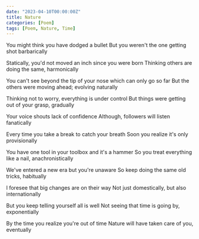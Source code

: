 ```yaml
---
date: "2023-04-10T00:00:00Z"
title: Nature
categories: [Poem]
tags: [Poem, Nature, Time]
---
```


You might think you have dodged a bullet
But you weren't the one getting shot barbarically

Statically, you'd not moved an inch since you were born
Thinking others are doing the same, harmonically

You can't see beyond the tip of your nose which can only go so far
But the others were moving ahead; evolving naturally

Thinking not to worry, everything is under control
But things were getting out of your grasp, gradually

Your voice shouts lack of confidence
Although, followers will listen fanatically

Every time you take a break to catch your breath
Soon you realize it's only provisionally

You have one tool in your toolbox and it's a hammer
So you treat everything like a nail, anachronistically

We've entered a new era but you're unaware
So keep doing the same old tricks, habitually

I foresee that big changes are on their way
Not just domestically, but also internationally

But you keep telling yourself all is well
Not seeing that time is going by, exponentially

By the time you realize you're out of time
Nature will have taken care of you, eventually
